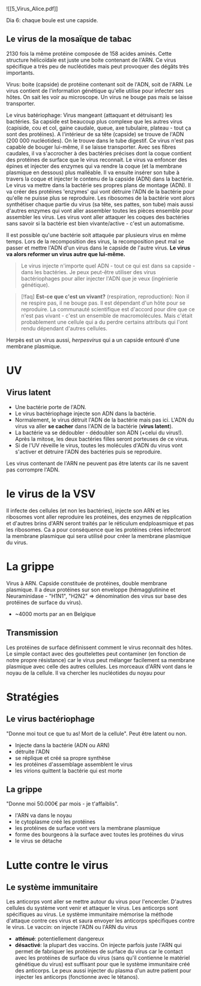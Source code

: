 ![[5_Virus_Alice.pdf]]

Dia 6: chaque boule est une capside.

## Le virus de la mosaïque de tabac
2130 fois la même protéine composée de 158 acides aminés. Cette structure hélicoïdale est juste une boite contenant de l'ARN. Ce virus spécifique a très peu de nucléotides mais peut provoquer des dégâts très importants.

Virus: boite (capside) de protéine contenant soit de l'ADN, soit de l'ARN. Le virus contient de l'information génétique qu'elle utilise pour infecter ses hôtes. On sait les voir au microscope. Un virus ne bouge pas mais se laisse transporter. 

Le virus batériophage: Virus mangeant (attaquant et détruisant) les bactéries. Sa capside est beaucoup plus complexe que les autres virus (capiside, cou et col, gaine caudale, queue, axe tubulaire, plateau - tout ça sont des protéines). A l'intérieur de sa tête (capside) se trouve de l'ADN (200 000 nucléotides). On le trouve dans le tube digestif. Ce virus n'est pas capable de bouger lui-même, il se laisse transporter. Avec ses fibres caudales, il va s'accrocher à des bactéries précises dont la coque contient des protéines de surface que le virus reconnait. Le virus va enfoncer des épines et injecter des enzymes qui va rendre la coque (et la membrane plasmique en dessous) plus malléable. Il va ensuite insérer son tube à travers la coque et injecter le contenu de la capside (ADN) dans la bactérie.
Le virus va mettre dans la bactérie ses propres plans de montage (ADN). Il va créer des protéines 'enzymes' qui vont détruire l'ADN de la bactérie pour qu'elle ne puisse plus se reproduire. Les ribosomes de la bactérie vont alors synthétiser chaque partie du virus (sa tête, ses pattes, son tube) mais aussi d'autres enzymes qui vont aller assembler toutes les pièces ensemble pour assembler les virus. Les virus vont aller attaquer les coques des bactéries sans savoir si la bactérie est bien vivante/active - c'est un automatisme.


Il est possible qu'une bactérie soit attaquée par plusieurs virus en même temps. Lors de la recomposition des virus, la recomposition peut mal se passer et mettre l'ADN d'un virus dans le capside de l'autre virus. **Le virus va alors reformer un virus autre que lui-même.**

> Le virus injecte n'importe quel ADN - tout ce qui est dans sa capside - dans les bactéries. 
> Je peux peut-être utiliser des virus bactériophages pour aller injecter l'ADN que je veux (ingénierie génétique).

> [!faq] **Est-ce que c'est un vivant?** 
> (respiration, reproduction): Non il ne respire pas, il ne bouge pas. Il est dépendant d'un hôte pour se reproduire. La communauté scientifique est d'accord pour dire que ce n'est pas vivant - c'est un ensemble de macromolécules. Mais c'était probablement une cellule qui a du perdre certains attributs qui l'ont rendu dépendant d'autres cellules.

Herpès est un virus aussi, *herpesvirus* qui a un capside entouré d'une membrane plasmique.

# UV
## Virus latent
- Une bactérie porte de l'ADN.
- Le virus bactériophage injecte son ADN dans la bactérie.
- Normalement, le virus détruit l'ADN de la bactérie mais pas ici. L'ADN du virus va aller **se cacher** dans l'ADN de la bactérie (**virus latent**).
- La bactérie va se dédoubler - dédoubler son ADN (+celui du virus!). Après la mitose, les deux bactéries filles seront porteuses de ce virus. 
- Si de l'UV réveille le virus, toutes les molécules d'ADN du virus vont s'activer et détruire l'ADN des bactéries puis se reproduire.

Les virus contenant de l'ARN ne peuvent pas être latents car ils ne savent pas corrompre l'ADN.


# le virus de la VSV
Il infecte des cellules (et non les bactéries), injecte son ARN et les ribosomes vont aller reproduire les protéines, des enzymes de répplication et d'autres brins d'ARN seront traités par le réticulum endploasmique et pas les ribosomes. Ca a pour conséquence que les protéines crées infecteront la membrane plasmique qui sera utilisé pour créer la membrane plasmique du virus.


# La grippe
Virus à ARN. 
Capside constituée de protéines, double membrane plasmique. Il a deux protéines sur son enveloppe (hémagglutinine et Neuraminidase - "H1N1", "H2N2" => dénomination des virus sur base des protéines de surface du virus).
- ~4000 morts par an en Belgique
## Transmission
Les protéines de surface définissent comment le virus reconnait des hôtes. Le simple contact avec des gouttelettes peut contaminer (en fonction de notre propre résistance) car le virus peut mélanger facilement sa membrane plasmique avec celle des autres cellules.
Les morceaux d'ARN vont dans le noyau de la cellule. Il va chercher les nucléotides du noyau pour 

# Stratégies

## Le virus bactériophage
"Donne moi tout ce que tu as! Mort de la cellule". Peut être latent ou non.
- Injecte dans la bactérie (ADN ou ARN)
- détruite l'ADN
- se réplique et créé sa propre synthèse
- les protéines d'assemblage assemblent le virus
- les virions quittent la bactérie qui est morte

## La grippe
"Donne moi 50.000€ par mois - je t'affaiblis".
- l'ARN va dans le noyau
- le cytoplasme créé les protéines
- les protéines de surface vont vers la membrane plasmique
- forme des bourgeons à la surface avec toutes les protéines du virus
- le virus se détache

# Lutte contre le virus
## Le système immunitaire
Les anticorps vont aller se mettre autour du virus pour l'encercler. D'autres cellules du système vont venir et attaquer le virus. Les anticorps sont spécifiques au virus. 
Le système immunitaire mémorise la méthode d'attaque contre ces virus et saura envoyer les anticorps spécifiques contre le virus.
Le vaccin: on injecte l'ADN ou l'ARN du virus
- **atténué**: potentiellement dangereux
- **désactivé**: la plupart des vaccins. On injecte parfois juste l'ARN qui permet de fabriquer les protéines de surface du virus car le contact avec les protéines de surface du virus (sans qu'il contienne le matériel génétique du virus) est suffisant pour que le système immunitaire créé des anticorps.
Le peux aussi injecter du plasma d'un autre patient pour injecter les anticorps (fonctionne avec le tétanos).




